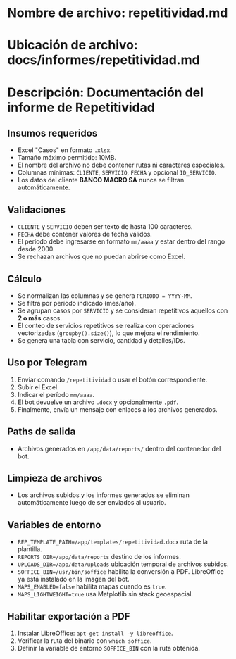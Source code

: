 # Nombre de archivo: repetitividad.md
# Ubicación de archivo: docs/informes/repetitividad.md
# Descripción: Documentación del informe de Repetitividad

## Insumos requeridos
- Excel "Casos" en formato `.xlsx`.
- Tamaño máximo permitido: 10MB.
- El nombre del archivo no debe contener rutas ni caracteres especiales.
- Columnas mínimas: `CLIENTE`, `SERVICIO`, `FECHA` y opcional `ID_SERVICIO`.
- Los datos del cliente **BANCO MACRO SA** nunca se filtran automáticamente.

## Validaciones
- `CLIENTE` y `SERVICIO` deben ser texto de hasta 100 caracteres.
- `FECHA` debe contener valores de fecha válidos.
- El período debe ingresarse en formato `mm/aaaa` y estar dentro del rango desde 2000.
- Se rechazan archivos que no puedan abrirse como Excel.

## Cálculo
- Se normalizan las columnas y se genera `PERIODO = YYYY-MM`.
- Se filtra por período indicado (mes/año).
- Se agrupan casos por `SERVICIO` y se consideran repetitivos aquellos con **2 o más** casos.
- El conteo de servicios repetitivos se realiza con operaciones vectorizadas (`groupby().size()`), lo que mejora el rendimiento.
- Se genera una tabla con servicio, cantidad y detalles/IDs.

## Uso por Telegram
1. Enviar comando `/repetitividad` o usar el botón correspondiente.
2. Subir el Excel.
3. Indicar el período `mm/aaaa`.
4. El bot devuelve un archivo `.docx` y opcionalmente `.pdf`.
5. Finalmente, envía un mensaje con enlaces a los archivos generados.

## Paths de salida
- Archivos generados en `/app/data/reports/` dentro del contenedor del bot.

## Limpieza de archivos
- Los archivos subidos y los informes generados se eliminan automáticamente luego de ser enviados al usuario.

## Variables de entorno
- `REP_TEMPLATE_PATH=/app/templates/repetitividad.docx` ruta de la plantilla.
- `REPORTS_DIR=/app/data/reports` destino de los informes.
- `UPLOADS_DIR=/app/data/uploads` ubicación temporal de archivos subidos.
- `SOFFICE_BIN=/usr/bin/soffice` habilita la conversión a PDF. LibreOffice ya está instalado en la imagen del bot.
- `MAPS_ENABLED=false` habilita mapas cuando es `true`.
- `MAPS_LIGHTWEIGHT=true` usa Matplotlib sin stack geoespacial.

## Habilitar exportación a PDF
1. Instalar LibreOffice: `apt-get install -y libreoffice`.
2. Verificar la ruta del binario con `which soffice`.
3. Definir la variable de entorno `SOFFICE_BIN` con la ruta obtenida.
